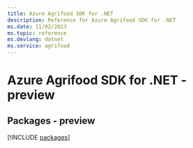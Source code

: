 ```yaml
---
title: Azure Agrifood SDK for .NET
description: Reference for Azure Agrifood SDK for .NET
ms.date: 11/02/2023
ms.topic: reference
ms.devlang: dotnet
ms.service: agrifood
---
```

# Azure Agrifood SDK for .NET - preview
## Packages - preview
[!INCLUDE [packages](agrifood-index.md)]